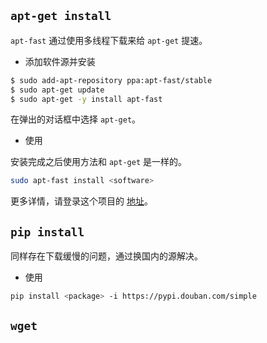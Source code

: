 ## `apt-get install` 
`apt-fast` 通过使用多线程下载来给 `apt-get` 提速。
  - 添加软件源并安装

  ```bash
  $ sudo add-apt-repository ppa:apt-fast/stable
  $ sudo apt-get update
  $ sudo apt-get -y install apt-fast
  ```
  在弹出的对话框中选择 `apt-get`。
  - 使用
  
  安装完成之后使用方法和 `apt-get` 是一样的。
  ```bash
  sudo apt-fast install <software>
  ```
更多详情，请登录这个项目的 [地址](https://github.com/ilikenwf/apt-fast)。

## `pip install` 
同样存在下载缓慢的问题，通过换国内的源解决。
  - 使用
  ```bash
  pip install <package> -i https://pypi.douban.com/simple
  ```
## `wget`
